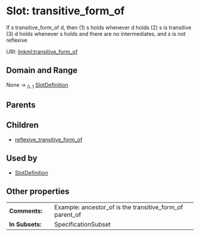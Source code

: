 
# Slot: transitive_form_of

If s transitive_form_of d, then (1) s holds whenever d holds (2) s is transitive (3) d holds whenever s holds and there are no intermediates, and s is not reflexive

URI: [linkml:transitive_form_of](https://w3id.org/linkml/transitive_form_of)


## Domain and Range

None &#8594;  <sub>0..1</sub> [SlotDefinition](SlotDefinition.md)

## Parents


## Children

 *  [reflexive_transitive_form_of](reflexive_transitive_form_of.md)

## Used by

 * [SlotDefinition](SlotDefinition.md)

## Other properties

|  |  |  |
| --- | --- | --- |
| **Comments:** | | Example: ancestor_of is the transitive_form_of parent_of |
| **In Subsets:** | | SpecificationSubset |
